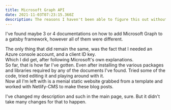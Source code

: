 ```yaml
---
title: Microsoft Graph API
date: 2021-11-03T07:23:15.360Z
description: The reasons I haven't been able to figure this out without asking for help.
---
```

I've found maybe 3 or 4 documentations on how to add Microsoft Graph to a gatsby framework, however all of them were different.

The only thing that did remain the same, was the fact that I needed an Azure console account, and a client ID key. \
Which I did get, after following Microsoft's own explanations.\
So far, that is how far I've gotten. Even after installing the various packages and libraries required by any of the documents I've found. Tried some of the code, tried editing it and playing around with it. \
Now all I'm left with is a menial static website grabbed from a template and worked with Netlify-CMS to make these blog posts.

I've changed my description and such in the main page, sure. But it didn't take many changes for that to happen.